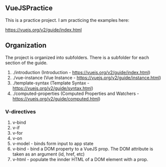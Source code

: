 ## VueJSPractice

This is a practice project. I am practicing the examples here:

https://vuejs.org/v2/guide/index.html

## Organization
The project is organized into subfolders. There is a subfolder for each section of the guide.

1. ./introduction (Introduction - https://vuejs.org/v2/guide/index.html)
2. ./vue-instance (Vue Instance - https://vuejs.org/v2/guide/instance.html)
3. ./template-syntax (Template Syntax - https://vuejs.org/v2/guide/syntax.html)
4. ./computed-properties (Computed Properties and Watchers - https://vuejs.org/v2/guide/computed.html)


### V-directives

1. v-bind
2. v-if
3. v-for
4. v-on
5. v-model - binds form input to app state
6. v-bind - bind a DOM property to a VueJS prop. The DOM attribute is taken as an argument (id, href, etc)
7. v-html - populate the innder HTML of a DOM element with a prop.